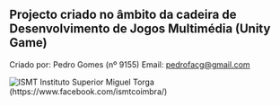 ## Projecto criado no âmbito da cadeira de Desenvolvimento de Jogos Multimédia (Unity Game)

Criado por: Pedro Gomes (nº 9155)
Email: pedrofacg@gmail.com

<img src="http://helenumblog.ismt.pt/wp-content/uploads/2016/06/ISMT.gif" alt="ISMT">
Instituto Superior Miguel Torga (https://www.facebook.com/ismtcoimbra/)
